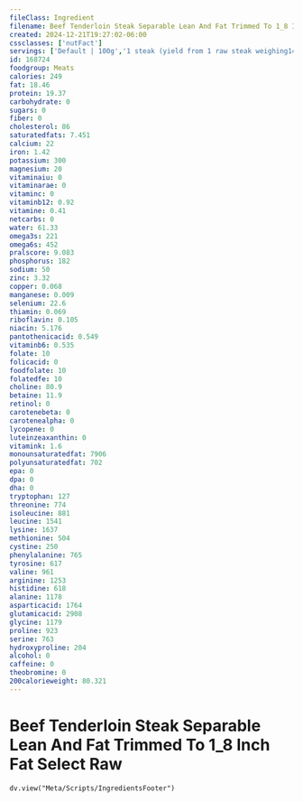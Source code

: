 ```yaml
---
fileClass: Ingredient
filename: Beef Tenderloin Steak Separable Lean And Fat Trimmed To 1_8 Inch Fat Select Raw
created: 2024-12-21T19:27:02-06:00
cssclasses: ['nutFact']
servings: ['Default | 100g','1 steak (yield from 1 raw steak weighing149g) | 149','1 oz | 28.4','1 lb | 453.6']
id: 168724
foodgroup: Meats
calories: 249
fat: 18.46
protein: 19.37
carbohydrate: 0
sugars: 0
fiber: 0
cholesterol: 86
saturatedfats: 7.451
calcium: 22
iron: 1.42
potassium: 300
magnesium: 20
vitaminaiu: 0
vitaminarae: 0
vitaminc: 0
vitaminb12: 0.92
vitamine: 0.41
netcarbs: 0
water: 61.33
omega3s: 221
omega6s: 452
pralscore: 9.083
phosphorus: 182
sodium: 50
zinc: 3.32
copper: 0.068
manganese: 0.009
selenium: 22.6
thiamin: 0.069
riboflavin: 0.105
niacin: 5.176
pantothenicacid: 0.549
vitaminb6: 0.535
folate: 10
folicacid: 0
foodfolate: 10
folatedfe: 10
choline: 80.9
betaine: 11.9
retinol: 0
carotenebeta: 0
carotenealpha: 0
lycopene: 0
luteinzeaxanthin: 0
vitamink: 1.6
monounsaturatedfat: 7906
polyunsaturatedfat: 702
epa: 0
dpa: 0
dha: 0
tryptophan: 127
threonine: 774
isoleucine: 881
leucine: 1541
lysine: 1637
methionine: 504
cystine: 250
phenylalanine: 765
tyrosine: 617
valine: 961
arginine: 1253
histidine: 618
alanine: 1178
asparticacid: 1764
glutamicacid: 2908
glycine: 1179
proline: 923
serine: 763
hydroxyproline: 204
alcohol: 0
caffeine: 0
theobromine: 0
200calorieweight: 80.321
---
```


# Beef Tenderloin Steak Separable Lean And Fat Trimmed To 1_8 Inch Fat Select Raw

```dataviewjs
dv.view("Meta/Scripts/IngredientsFooter")
```